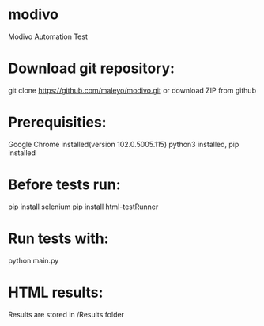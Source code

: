 # modivo
Modivo Automation Test

# Download git repository:
git clone https://github.com/maleyo/modivo.git or download ZIP from github

# Prerequisities:
Google Chrome installed(version 102.0.5005.115)
python3 installed, pip installed

# Before tests run:

pip install selenium
pip install html-testRunner

# Run tests with:
python main.py

# HTML results:
Results are stored in /Results folder
